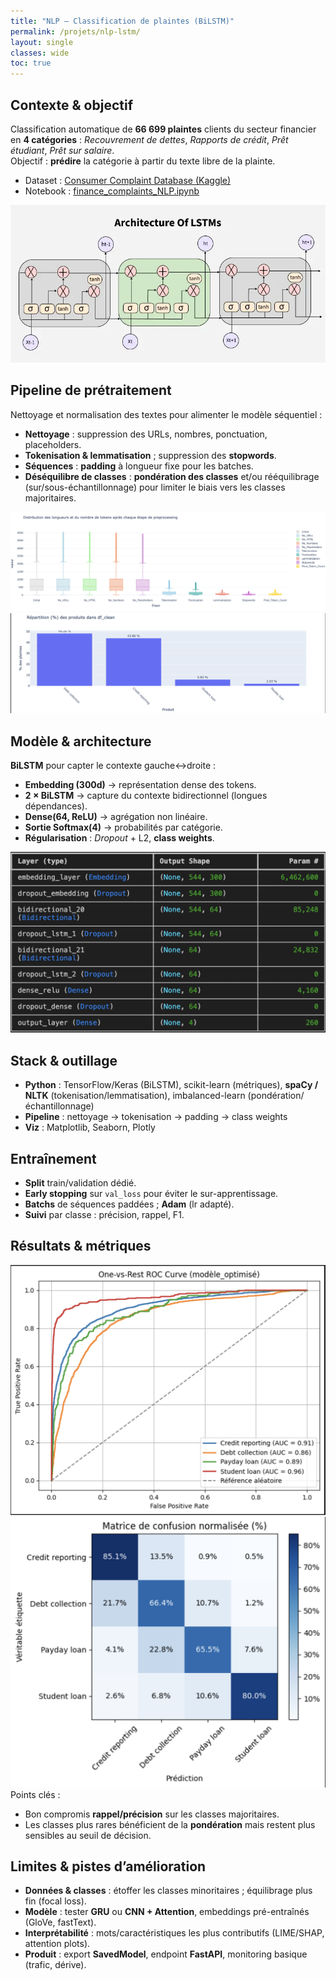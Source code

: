 ```yaml
---
title: "NLP — Classification de plaintes (BiLSTM)"
permalink: /projets/nlp-lstm/
layout: single
classes: wide
toc: true
---
```


## Contexte & objectif
Classification automatique de **66 699 plaintes** clients du secteur financier en **4 catégories** : *Recouvrement de dettes*, *Rapports de crédit*, *Prêt étudiant*, *Prêt sur salaire*.  
Objectif : **prédire** la catégorie à partir du texte libre de la plainte.

- Dataset : [Consumer Complaint Database (Kaggle)](https://www.kaggle.com/datasets/selener/consumer-complaint-database)
- Notebook : [finance_complaints_NLP.ipynb](../asset/NLP_LSTM/notebooks/finance_complaints_NLP.ipynb)

 ![LSTM_Archi](../asset/NLP_LSTM/images/LSTM_archi.png)

## Pipeline de prétraitement
Nettoyage et normalisation des textes pour alimenter le modèle séquentiel :
- **Nettoyage** : suppression des URLs, nombres, ponctuation, placeholders.
- **Tokenisation & lemmatisation** ; suppression des **stopwords**.
- **Séquences** : **padding** à longueur fixe pour les batches.
- **Déséquilibre de classes** : **pondération des classes** et/ou rééquilibrage (sur/sous-échantillonnage) pour limiter le biais vers les classes majoritaires.

![tokenisation](../asset/NLP_LSTM/images/Tokenisation.png)
![class-inbalance](../asset/NLP_LSTM/images/DB_LSTM.png)


## Modèle & architecture
**BiLSTM** pour capter le contexte gauche↔droite :
- **Embedding (300d)** → représentation dense des tokens.  
- **2 × BiLSTM** → capture du contexte bidirectionnel (longues dépendances).  
- **Dense(64, ReLU)** → agrégation non linéaire.  
- **Sortie Softmax(4)** → probabilités par catégorie.  
- **Régularisation** : *Dropout* + L2, **class weights**.

![LSTM_model](../asset/NLP_LSTM/images/Model_LSTM.png)

## Stack & outillage
- **Python** : TensorFlow/Keras (BiLSTM), scikit-learn (métriques), **spaCy / NLTK** (tokenisation/lemmatisation), imbalanced-learn (pondération/échantillonnage)
- **Pipeline** : nettoyage → tokenisation → padding → class weights
- **Viz** : Matplotlib, Seaborn, Plotly
  
## Entraînement
- **Split** train/validation dédié.  
- **Early stopping** sur `val_loss` pour éviter le sur-apprentissage.  
- **Batchs** de séquences paddées ; **Adam** (lr adapté).  
- **Suivi** par classe : précision, rappel, F1.

## Résultats & métriques
![perf1](../asset/NLP_LSTM/images/ROC_Curve_LSTM.png)
![perf2](../asset/NLP_LSTM/images/Mconfution_LSTM.png)
Points clés :
- Bon compromis **rappel/précision** sur les classes majoritaires.  
- Les classes plus rares bénéficient de la **pondération** mais restent plus sensibles au seuil de décision.

## Limites & pistes d’amélioration
- **Données & classes** : étoffer les classes minoritaires ; équilibrage plus fin (focal loss).  
- **Modèle** : tester **GRU** ou **CNN + Attention**, embeddings pré-entraînés (GloVe, fastText).  
- **Interprétabilité** : mots/caractéristiques les plus contributifs (LIME/SHAP, attention plots).  
- **Produit** : export **SavedModel**, endpoint **FastAPI**, monitoring basique (trafic, dérive).



